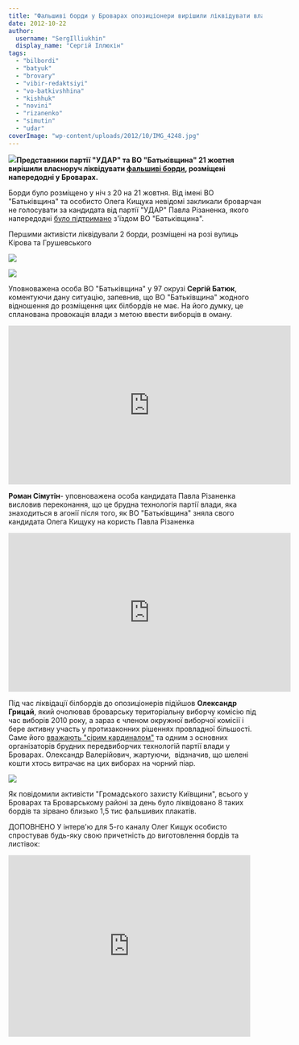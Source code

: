 ```yaml
---
title: "Фальшиві борди у Броварах опозиціонери вирішили ліквідувати власноруч (доповнено)"
date: 2012-10-22
author: 
  username: "SergIlliukhin"
  display_name: "Сергій Іллюхін"
tags: 
  - "bilbordi"
  - "batyuk"
  - "brovary"
  - "vibir-redaktsiyi"
  - "vo-batkivshhina"
  - "kishhuk"
  - "novini"
  - "rizanenko"
  - "simutin"
  - "udar"
coverImage: "wp-content/uploads/2012/10/IMG_4248.jpg"
---
```


[![](https://mpz.brovary.org/wp-content/uploads/2012/10/IMG_4248.jpg)](https://mpz.brovary.org/wp-content/uploads/2012/10/IMG_4248.jpg)**Представники партії "УДАР" та ВО "Батьківщина" 21 жовтня вирішили власноруч ліквідувати [фальшиві борди](https://mpz.brovary.org/u-brovarah-z-yavilisya-falshivi-bigbordi-shho-svaryat-udar-i-batkivshhinu/ "У Броварах з’явилися фальшиві бігборди, що сварять УДАР і “Батьківщину”"), розміщені напередодні у Броварах.**

Борди було розміщено у ніч з 20 на 21 жовтня. Від імені ВО "Батьківщина" та особисто Олега Кищука невідомі закликали броварчан не голосувати за кандидата від партії "УДАР" Павла Різаненка, якого напередодні [було підтримано](https://mpz.brovary.org/batkivshhina-znyala-kandidata-olega-kishhuka-na-korist-udarivtsya-pavla-rizanenka/ "“Батьківщина” зняла кандидата Олега Кищука на користь “ударівця” Павла Різаненка") з'їздом ВО "Батьківщина".

Першими активісти ліквідували 2 борди, розміщені на розі вулиць Кірова та Грушевського

[![](https://mpz.brovary.org/wp-content/uploads/2012/10/IMG_4229.jpg)](https://mpz.brovary.org/wp-content/uploads/2012/10/IMG_4229.jpg)

[![](https://mpz.brovary.org/wp-content/uploads/2012/10/IMG_4282.jpg)](https://mpz.brovary.org/wp-content/uploads/2012/10/IMG_4282.jpg)

Уповноважена особа ВО "Батьківщина" у 97 окрузі **Сергій Батюк**, коментуючи дану ситуацію, запевнив, що ВО "Батьківщина" жодного відношення до розміщення цих білбордів не має. На його думку, це спланована провокація влади з метою ввести виборців в оману.

<iframe src="https://www.youtube.com/embed/EhBTj-DiLXg" frameborder="0" width="560" height="315"></iframe>

**Роман Сімутін**\- уповноважена особа кандидата Павла Різаненка висловив переконання, що це брудна технологія партії влади, яка знаходиться в агонії після того, як ВО "Батьківщина" зняла свого кандидата Олега Кищуку на користь Павла Різаненка

<iframe src="https://www.youtube.com/embed/zMUKJn8PLBE" frameborder="0" width="560" height="315"></iframe>

Під час ліквідації білбордів до опозиціонерів підійшов **Олександр Грицай**, який очолював броварську територіальну виборчу комісію під час виборів 2010 року, а зараз є членом окружної виборчої комісії і бере активну участь у протизаконних рішеннях провладної більшості. Саме його [вважають "сірим кардиналом"](https://mpz.brovary.org/ni-zaborona-sudu-ni-raptova-zametil-n/ "Ні заборона суду, ні раптова заметіль не стала на заваді акції протесту проти брехливої преси в Броварах") та одним з основних організаторів брудних передвиборчих технологій партії влади у Броварах. Олександр Валерійович, жартуючи,  відзначив, що шелені кошти хтось витрачає на цих виборах на чорний піар.

[![](https://mpz.brovary.org/wp-content/uploads/2012/10/IMG_4294.jpg)](https://mpz.brovary.org/wp-content/uploads/2012/10/IMG_4294.jpg)

Як повідомили активісти "Громадського захисту Київщини", всього у Броварах та Броварському районі за день було ліквідовано 8 таких бордів та зірвано близько 1,5 тис фальшивих плакатів.

ДОПОВНЕНО У інтерв'ю для 5-го каналу Олег Кищук особисто спростував будь-яку свою причетність до виготовлення бордів та листівок:

<iframe width="480" height="360" src="https://www.youtube.com/embed/zoMmt1-G2ic" frameborder="0" allowfullscreen></iframe>

